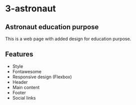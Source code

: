# 3-astronaut
## Astronaut education purpose

This is a web page with added design for education purpose.

## Features
- Style
- Fontawesome
- Responsive design (Flexbox)
- Header
- Main content
- Footer
- Social links
